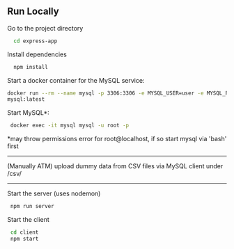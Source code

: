 
## Run Locally

Go to the project directory

```bash
  cd express-app
```

Install dependencies

```bash
  npm install
```


Start a docker container for the MySQL service:
```bash
docker run --rm --name mysql -p 3306:3306 -e MYSQL_USER=user -e MYSQL_ROOT_PASSWORD=pw -e MYSQL_PASSWORD=dev -e MYSQL_DATABASE=db -d 
mysql:latest
```

Start MySQL\*:
```bash
 docker exec -it mysql mysql -u root -p
```
\*may throw permissions error for root@localhost, if so start mysql via 'bash' first

--- 

(Manually ATM) upload dummy data from CSV files via MySQL client under /csv/

---

Start the server (uses nodemon)

```bash
 npm run server
```

Start the client 
```bash
 cd client
 npm start
```